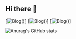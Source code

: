 ## Hi there 👋
[![Blog](https://img.shields.io/badge/Gmail-D14836?style=for-the-badge&logo=gmail&logoColor=white)()]
[![Blog](https://img.shields.io/badge/WhatsApp-25D366?style=for-the-badge&logo=whatsapp&logoColor=white)()]
[![Blog](https://img.shields.io/badge/Facebook-1877F2?style=for-the-badge&logo=facebook&logoColor=white)()]

![Anurag's GitHub stats](https://github-readme-stats.vercel.app/api?username=anuraghazra&show_icons=true&theme=transparent)

